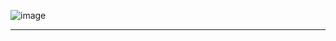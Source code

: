 ![image](https://github.com/b0xCastor/HarceleurDoS/assets/144159132/f2b30fac-2578-4f87-84f8-03c4295cf07e)
<hr>
